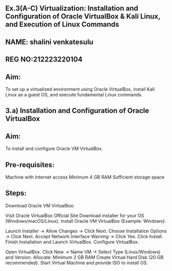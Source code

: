## Ex.3(A-C) Virtualization: Installation and Configuration of Oracle VirtualBox & Kali Linux, and Execution of Linux Commands
## NAME: shalini venkatesulu
## REG NO:212223220104
## Aim:
To set up a virtualized environment using Oracle VirtualBox, install Kali Linux as a guest OS, and execute fundamental Linux commands.

## 3.a) Installation and Configuration of Oracle VirtualBox
## Aim:
To install and configure Oracle VM VirtualBox.

## Pre-requisites:
Machine with Internet access
Minimum 4 GB RAM
Sufficient storage space

## Steps:
Download Oracle VM VirtualBox:

Visit Oracle VirtualBox Official Site
Download installer for your OS (Windows/macOS/Linux).
Install Oracle VM VirtualBox (Example: Windows):

Launch Installer → Allow Changes → Click Next.
Choose Installation Options → Click Next.
Accept Network Interface Warning → Click Yes.
Click Install.
Finish Installation and Launch VirtualBox.
Configure VirtualBox:

Open VirtualBox.
Click New → Name VM → Select Type (Linux/Windows) and Version.
Allocate:
Minimum 2 GB RAM
Create Virtual Hard Disk (20 GB recommended).
Start Virtual Machine and provide ISO to install OS.
